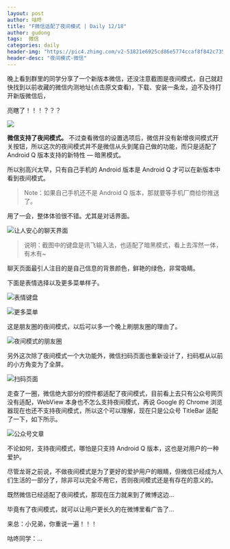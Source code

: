 ```yaml
---
layout: post
author: 咕咚
title: "F微信适配了夜间模式 | Daily 12/18"
author: gudong
tags:  微信
categories: daily
header-img: "https://pic4.zhimg.com/v2-51821e6925cd86e5774ccaf8f842c735_1200x500.jpg"
header-desc: "夜间模式-微信"
---
```



晚上看到群里的同学分享了一个新版本微信，还没注意截图是夜间模式，自己就赶快找到以前收藏的微信内测地址(点击原文查看)，下载、安装一条龙，迫不及待打开新版微信后，

亮瞎了！！！？？？

![](https://imgkr.cn-bj.ufileos.com/26c8228d-6d23-4270-8041-63ccaf951a9d.jpg)

**微信支持了夜间模式。** 不过查看微信的设置选项后，微信并没有新增夜间模式开关按钮，所以这次的夜间模式并不是微信从头到尾自己做的功能，而只是适配了 Android Q 版本支持的新特性 — 暗黑模式。

所以别高兴太早，只有自己手机的 Android 版本是 Android Q 才可以在新版本中看到夜间模式。
> Note：如果自己手机还不是 Android Q 版本，那就要等手机厂商给你推送了。

用了一会，整体体验很不错。尤其是对话界面。

![让人安心的聊天界面](https://imgkr.cn-bj.ufileos.com/69689301-ecbe-4d03-8097-6a758b8a2b5a.jpg)
> 说明：截图中的键盘是讯飞输入法，也适配了暗黑模式，看上去浑然一体，有木有~

聊天页面最引人注目的是自己信息的背景颜色，鲜艳的绿色，非常吸睛。

下面是表情选择以及更多菜单样子。

![表情键盘](https://imgkr.cn-bj.ufileos.com/5f30241a-e1c8-4aa6-80ed-c3807e8f7dcf.jpg)

![更多菜单](https://imgkr.cn-bj.ufileos.com/4cbd887a-acc1-470f-945e-86e450609d80.jpg)

这是朋友圈的夜间模式，以后可以多一个晚上刷朋友圈的理由了。

![夜间模式的朋友圈](https://imgkr.cn-bj.ufileos.com/3a55fa10-1d76-4775-bd5a-ab25125bbb77.jpg)

另外这次除了夜间模式一个大功能外，微信扫码页面也重新设计了，扫码框从以前的小方角变为了全屏。

![扫码页面](https://imgkr.cn-bj.ufileos.com/16d09648-5b0c-4adc-8d82-4b06166fade4.jpg)

走查了一圈，微信绝大部分的控件都适配了夜间模式，目前看上去只有公众号网页没有适配，WebView 本身也不怎么支持夜间模式，再说 Google 的 Chrome 浏览器现在也还不支持夜间模式，所以这个可以理解，现在只是公众号 TitleBar 适配了一下，如下所示。

![公众号文章](https://imgkr.cn-bj.ufileos.com/b499a736-2ad9-4675-acde-15b461db13fc.jpg)

不论如何，支持夜间模式，哪怕是只支持 Android Q 版本，这也是对用户的一种爱护。

尽管龙哥之前说，不做夜间模式是为了更好的爱护用户的眼睛，但微信已经成为人们生活的一部分了，除非可以完全不用它，否则夜间模式还是有存在的意义的。

既然微信已经适配了夜间模式，那现在压力就来到了微博这边…

毕竟有了夜间模式，就可以让用户更长久的在微博里看广告了…

来总：小兄弟，你重说一遍！！！

咕咚同学：…

